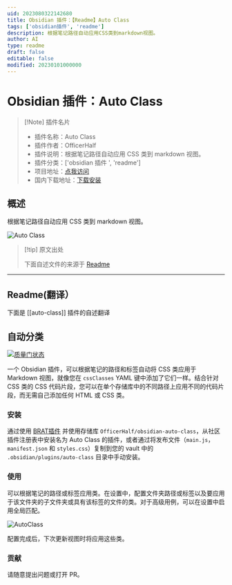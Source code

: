 ```yaml
---
uid: 2023080322142680
title: Obsidian 插件：【Readme】Auto Class
tags: ['obsidian插件', 'readme']
description: 根据笔记路径自动应用CSS类到markdown视图。
author: AI
type: readme
draft: false
editable: false
modified: 20230101000000
---
```


# Obsidian 插件：Auto Class

> [!Note] 插件名片
> - 插件名称：Auto Class
> - 插件作者：OfficerHalf
> - 插件说明：根据笔记路径自动应用 CSS 类到 markdown 视图。
> - 插件分类：['obsidian 插件 ', 'readme']
> - 项目地址：[点我访问](https://github.com/OfficerHalf/obsidian-auto-class)
> - 国内下载地址：[下载安装](https://pkmer.cn/products/plugin/pluginMarket/?auto-class)

## 概述

根据笔记路径自动应用 CSS 类到 markdown 视图。

![Auto Class](https://cdn.pkmer.cn/covers/auto-class.png!pkmer)

> [!tip] 原文出处
>
>下面自述文件的来源于 [Readme](https://ghproxy.net/https://raw.githubusercontent.com/OfficerHalf/obsidian-auto-class/main/README.md)
>

---

## Readme(翻译）

下面是 [[auto-class]] 插件的自述翻译

## 自动分类

[![质量门状态](https://sonarcloud.io/api/project_badges/measure?project=OfficerHalf_obsidian-auto-class&metric=alert_status)](https://sonarcloud.io/summary/new_code?id=OfficerHalf_obsidian-auto-class)

一个 Obsidian 插件，可以根据笔记的路径和标签自动将 CSS 类应用于 Markdown 视图，就像您在 `cssClasses` YAML 键中添加了它们一样。结合针对 CSS 类的 CSS 代码片段，您可以在单个存储库中的不同路径上应用不同的代码片段，而无需自己添加任何 HTML 或 CSS 类。

### 安装

通过使用 [BRAT插件](https://github.com/TfTHacker/obsidian42-brat) 并使用存储库 `OfficerHalf/obsidian-auto-class`，从社区插件注册表中安装名为 Auto Class 的插件，或者通过将发布文件（`main.js`，`manifest.json` 和 `styles.css`）复制到您的 vault 中的 `.obsidian/plugins/auto-class` 目录中手动安装。

### 使用

可以根据笔记的路径或标签应用类。在设置中，配置文件夹路径或标签以及要应用于该文件夹的子文件夹或具有该标签的文件的类。对于高级用例，可以在设置中启用全局匹配。

![AutoClass](doc/screenshot.png)

配置完成后，下次更新视图时将应用这些类。

### 贡献

请随意提出问题或打开 PR。
